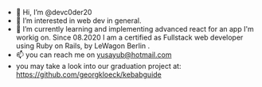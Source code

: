 - 👋 Hi, I’m @devc0der20
- 👀 I’m interested in web dev in general.
- 🌱 I’m currently learning and implementing advanced react for an app I'm workig on. Since 08.2020 
 I am a certified as Fullstack web developer using Ruby on Rails, by LeWagon Berlin . 
- 📫 you can reach me on yusayub@hotmail.com
- you may take a look into our graduation project at: https://github.com/georgkloeck/kebabguide
<!---
devc0der20/devc0der20 is a ✨ special ✨ repository because its `README.md` (this file) appears on your GitHub profile.
You can click the Preview link to take a look at your changes.
--->
